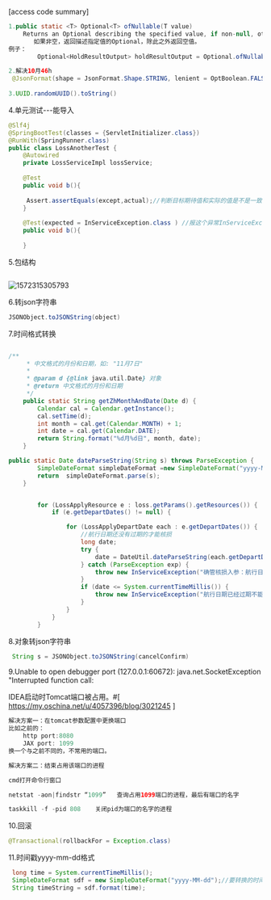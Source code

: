 [access code summary]

```java
1.public static <T> Optional<T> ofNullable(T value)
    Returns an Optional describing the specified value, if non-null, otherwise returns an empty Optional.
       如果非空，返回描述指定值的Optional，除此之外返回空值。
例子：
        Optional<HoldResultOutput> holdResultOutput = Optional.ofNullable(queryPrices(bufferedCabin, singleCabin));

2.解决10月46h
 @JsonFormat(shape = JsonFormat.Shape.STRING, lenient = OptBoolean.FALSE, pattern = "yyyy-MM-dd")
    
3.UUID.randomUUID().toString()
```

4.单元测试---能导入

```java
@Slf4j
@SpringBootTest(classes = {ServletInitializer.class})
@RunWith(SpringRunner.class)
public class LossAnotherTest {
    @Autowired
    private LossServiceImpl lossService;
    
    @Test
    public void b(){
    
     Assert.assertEquals(except,actual);//判断目标期待值和实际的值是不是一致
    }
    
    @Test(expected = InServiceException.class ) //报这个异常InServiceException会执行通过，显示成功（绿色对勾）
    public void b(){
    
    }


```

5.包结构

```java

```

![1572315305793](C:\Users\kangzhe\AppData\Roaming\Typora\typora-user-images\1572315305793.png)

6.转json字符串

```java
JSONObject.toJSONString(object)
```

7.时间格式转换

```java


```

```java
/**
     * 中文格式的月份和日期，如: "11月7日"
     *
     * @param d {@link java.util.Date} 对象
     * @return 中文格式的月份和日期
     */
    public static String getZhMonthAndDate(Date d) {
        Calendar cal = Calendar.getInstance();
        cal.setTime(d);
        int month = cal.get(Calendar.MONTH) + 1;
        int date = cal.get(Calendar.DATE);
        return String.format("%d月%d日", month, date);
    }
```

```java
public static Date dateParseString(String s) throws ParseException {
        SimpleDateFormat simpleDateFormat =new SimpleDateFormat("yyyy-MM-dd");
        return  simpleDateFormat.parse(s);
    }
```

```java

        for (LossApplyResource e : loss.getParams().getResources()) {
            if (e.getDepartDates() != null) {

                for (LossApplyDepartDate each : e.getDepartDates()) {
                    //航行日期还没有过期的才能核损
                    long date;
                    try {
                        date = DateUtil.dateParseString(each.getDepartDate()).getTime();
                    } catch (ParseException exp) {
                        throw new InServiceException("确管核损入参：航行日期格式不对", InErrorEnum.OPEN_CFM_LOSS_PARAM_ERROR.getCode());
                    }
                    if (date <= System.currentTimeMillis()) {
                        throw new InServiceException("航行日期已经过期不能进行核损", InErrorEnum.OPEN_CFM_LOSS_PARAM_ERROR.getCode());
                    }
                }
            }
        }
```

8.对象转json字符串
```java
 String s = JSONObject.toJSONString(cancelConfirm)
```

9.Unable to open debugger port (127.0.0.1:60672): java.net.SocketException "Interrupted function call: 

IDEA启动时Tomcat端口被占用。#[ https://my.oschina.net/u/4057396/blog/3021245 ]

```java
解决方案一：在tomcat参数配置中更换端口
比如之前的：
    http port:8080
    JAX port: 1099
换一个与之前不同的，不常用的端口。

解决方案二：结束占用该端口的进程

cmd打开命令行窗口

netstat -aon|findstr “1099”   查询占用1099端口的进程，最后有端口的名字

taskkill -f -pid 808    关闭pid为端口的名字的进程
```

10.回滚

```java
@Transactional(rollbackFor = Exception.class)
```

11.时间戳yyyy-mm-dd格式

```java
 long time = System.currentTimeMillis();
 SimpleDateFormat sdf = new SimpleDateFormat("yyyy-MM-dd");//要转换的时间格式
 String timeString = sdf.format(time);
       
```

